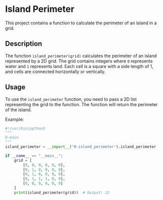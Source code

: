 # Island Perimeter

This project contains a function to calculate the perimeter of an island in a grid.

## Description

The function `island_perimeter(grid)` calculates the perimeter of an island represented by a 2D grid. The grid contains integers where `0` represents water and `1` represents land. Each cell is a square with a side length of 1, and cells are connected horizontally or vertically.

## Usage

To use the `island_perimeter` function, you need to pass a 2D list representing the grid to the function. The function will return the perimeter of the island.

Example:

```python
#!/usr/bin/python3
"""
0-main
"""
island_perimeter = __import__('0-island_perimeter').island_perimeter

if __name__ == "__main__":
    grid = [
        [0, 0, 0, 0, 0, 0],
        [0, 1, 0, 0, 0, 0],
        [0, 1, 0, 0, 0, 0],
        [0, 1, 1, 1, 0, 0],
        [0, 0, 0, 0, 0, 0]
    ]
    print(island_perimeter(grid))  # Output: 12
